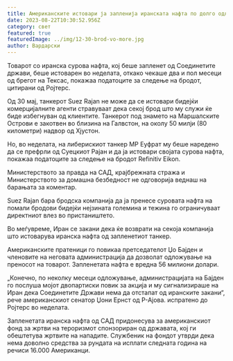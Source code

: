 ```yaml
---
title: Американските истовари ја запленија иранската нафта по долго одложување
date: 2023-08-22T10:30:52.956Z
category: свет
featured: true
featuredImage: ../img/12-30-brod-vo-more.jpg
author: Вардарски
---
```

Товарот со иранска сурова нафта, кој беше запленет од Соединетите држави, беше истоварен во неделата, откако чекаше два и пол месеци од брегот на Тексас, покажаа податоците за следење на бродот, цитирани од Ројтерс.

Од 30 мај, танкерот Suez Rajan не може да се истовари бидејќи комерцијалните агенти стравуваат дека секој брод што му служи ќе биде избегнуван од клиентите. Танкерот под знамето на Маршалските Острови е закотвен во близина на Галвстон, на околу 50 милји (80 километри) надвор од Хјустон.

Но, во неделата, на либерискиот танкер МР Еуфрат му беше наредено да се префрли од Суецкиот Рајан и да ја истовари својата сурова нафта, покажаа податоците за следење на бродот Refinitiv Eikon.

Министерството за правда на САД, крајбрежната стража и Министерството за домашна безбедност не одговорија веднаш на барањата за коментар.

Suez Rajan бара бродска компанија да ја пренесе суровата нафта на помали бродови бидејќи нејзината големина и тежина го ограничуваат директниот влез во пристаништето.

Во меѓувреме, Иран се закани дека ќе возврати на секоја компанија што истоварува иранска нафта од запленетиот танкер.

Американските пратеници го повикаа претседателот Џо Бајден и членовите на неговата администрација да дозволат одложување на преносот на товарот. Запленетата нафта е вредна 56 милиони долари.

„Конечно, по неколку месеци одложување, администрацијата на Бајден го послуша мојот двопартиски повик за акција и му сигнализираше на Иран дека Соединетите Држави нема да отстапат од иранските закани“, рече американскиот сенатор Џони Ернст од Р-Ајова. испратено до Ројтерс во неделата.

Запленетата иранска нафта од САД придонесува за американскиот фонд за жртви на тероризмот спонзориран од државата, кој ги обештетува жртвите на нападите. Службеник на фондот утврди дека нема доволно средства за рундата на исплати следната година на речиси 16.000 Американци.